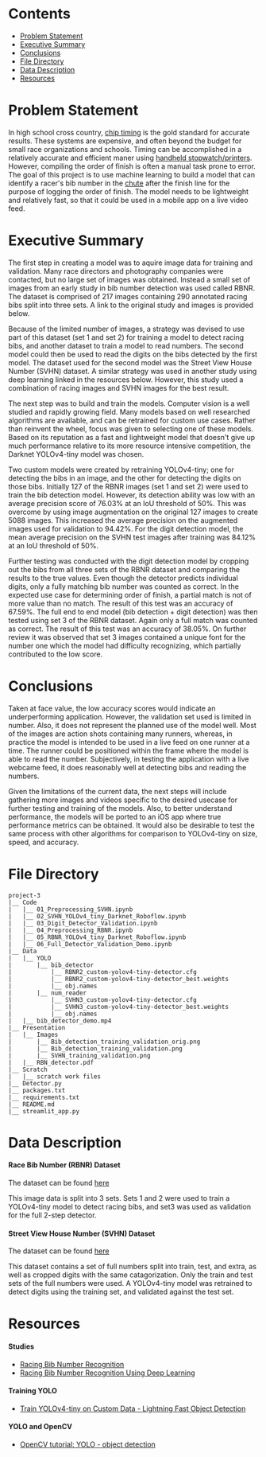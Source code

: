 # Contents
- [Problem Statement](#Problem-Statement)
- [Executive Summary](#Executive-Summary)
- [Conclusions](#Conclusions)
- [File Directory](#File-Directory)
- [Data Description](#Data-Description)
- [Resources](#Resources)

# Problem Statement
In high school cross country, [chip timing](https://en.wikipedia.org/wiki/Transponder_timing) is the gold standard for accurate results.  These systems are expensive, and often beyond the budget for small race organizations and schools.  Timing can be accomplished in a relatively accurate and efficient maner using [handheld stopwatch/printers](https://www.everythingtrackandfield.com/Ultrak-L10-Lane-Timer).  However, compiling the order of finish is often a manual task prone to error.  The goal of this project is to use machine learning to build a model that can identify a racer's bib number in the [chute](https://co.milesplit.com/articles/187094/the-definitive-lexicon-of-cross-country-terms) after the finish line for the purpose of logging the order of finish.  The model needs to be lightweight and relatively fast, so that it could be used in a mobile app on a live video feed.


# Executive Summary
The first step in creating a model was to aquire image data for training and validation.  Many race directors and photography companies were contacted, but no large set of images was obtained.  Instead a small set of images from an early study in bib number detection was used called RBNR.  The dataset is comprised of 217 images containing 290 annotated racing bibs split into three sets.  A link to the original study and images is provided below.  

Because of the limited number of images, a strategy was devised to use part of this dataset (set 1 and set 2) for training a model to detect racing bibs, and another dataset to train a model to read numbers.  The second model could then be used to read the digits on the bibs detected by the first model.  The dataset used for the second model was the Street View House Number (SVHN) dataset.  A similar strategy was used in another study using deep learning linked in the resources below.  However, this study used a combination of racing images and SVHN images for the best result.

The next step was to build and train the models.  Computer vision is a well studied and rapidly growing field.  Many models based on well researched algorithms are available, and can be retrained for custom use cases.  Rather than reinvent the wheel, focus was given to selecting one of these models.  Based on its reputation as a fast and lightweight model that doesn't give up much performance relative to its more resource intensive competition, the Darknet YOLOv4-tiny model was chosen.  

Two custom models were created by retraining YOLOv4-tiny; one for detecting the bibs in an image, and the other for detecting the digits on those bibs.  Initially 127 of the RBNR images (set 1 and set 2) were used to train the bib detection model.  However, its detection ability was low with an average precision score of 76.03% at an IoU threshold of 50%.  This was overcome by using image augmentation on the original 127 images to create 5088 images.  This increased the average precision on the augmented images used for validation to 94.42%.  For the digit detection model, the mean average precision on the SVHN test images after training was 84.12% at an IoU threshold of 50%.

Further testing was conducted with the digit detection model by cropping out the bibs from all three sets of the RBNR dataset and comparing the results to the true values.  Even though the detector predicts individual digits, only a fully matching bib number was counted as correct.  In the expected use case for determining order of finish, a partial match is not of more value than no match.  The result of this test was an accuracy of 67.59%.  The full end to end model (bib detection + digit detection) was then tested using set 3 of the RBNR dataset.  Again only a full match was counted as correct.  The result of this test was an accuracy of 38.05%.  On further review it was observed that set 3 images contained a unique font for the number one which the model had difficulty recognizing, which partially contributed to the low score.

# Conclusions
Taken at face value, the low accuracy scores would indicate an underperforming application.  However, the validation set used is limited in number.  Also, it does not represent the planned use of the model well.  Most of the images are action shots containing many runners, whereas, in practice the model is intended to be used in a live feed on one runner at a time.  The runner could be positioned within the frame where the model is able to read the number.  Subjectively, in testing the application with a live webcame feed, it does reasonably well at detecting bibs and reading the numbers.

Given the limitations of the current data, the next steps will include gathering more images and videos specific to the desired usecase for further testing and training of the models.  Also, to better understand performance, the models will be ported to an iOS app where true performance metrics can be obtained.  It would also be desirable to test the same process with other algorithms for comparison to YOLOv4-tiny on size, speed, and accuracy.

# File Directory
```
project-3
|__ Code
|   |__ 01_Preprocessing_SVHN.ipynb   
|   |__ 02_SVHN_YOLOv4_tiny_Darknet_Roboflow.ipynb   
|   |__ 03_Digit_Detector_Validation.ipynb
|   |__ 04_Preprocessing_RBNR.ipynb
|   |__ 05_RBNR_YOLOv4_tiny_Darknet_Roboflow.ipynb
|   |__ 06_Full_Detector_Validation_Demo.ipynb
|__ Data
|   |__ YOLO
|       |__ bib_detector 
|           |__ RBNR2_custom-yolov4-tiny-detector.cfg
|           |__ RBNR2_custom-yolov4-tiny-detector_best.weights
|           |__ obj.names
|       |__ num_reader 
|           |__ SVHN3_custom-yolov4-tiny-detector.cfg
|           |__ SVHN3_custom-yolov4-tiny-detector_best.weights
|           |__ obj.names
|   |__ bib_detector_demo.mp4
|__ Presentation
|   |__ Images
|       |__ Bib_detection_training_validation_orig.png
|       |__ Bib_detection_training_validation.png
|       |__ SVHN_training_validation.png
|   |__ RBN_detector.pdf
|__ Scratch
|   |__ scratch work files
|__ Detector.py
|__ packages.txt
|__ requirements.txt
|__ README.md
|__ streamlit_app.py
```

# Data Description
#### Race Bib Number (RBNR) Dataset
The dataset can be found [here](https://people.csail.mit.edu/talidekel/RBNR.html)

This image data is split into 3 sets.  Sets 1 and 2 were used to train a YOLOv4-tiny model to detect racing bibs, and set3 was used as validation for the full 2-step detector. 

#### Street View House Number (SVHN) Dataset
The dataset can be found [here](http://ufldl.stanford.edu/housenumbers/)

This dataset contains a set of full numbers split into train, test, and extra, as well as cropped digits with the same catagorization.  Only the train and test sets of the full numbers were used.  A YOLOv4-tiny model was retrained to detect digits using the training set, and validated against the test set. 

# Resources
#### Studies
- [Racing Bib Number Recognition](https://people.csail.mit.edu/talidekel/RBNR.html)
- [Racing Bib Number Recognition Using Deep Learning](https://www.researchgate.net/publication/335234017_Racing_Bib_Number_Recognition_Using_Deep_Learning)

#### Training YOLO
- [Train YOLOv4-tiny on Custom Data - Lightning Fast Object Detection](https://blog.roboflow.com/train-yolov4-tiny-on-custom-data-lighting-fast-detection/)

#### YOLO and OpenCV
- [OpenCV tutorial: YOLO - object detection](https://opencv-tutorial.readthedocs.io/en/latest/yolo/yolo.html)